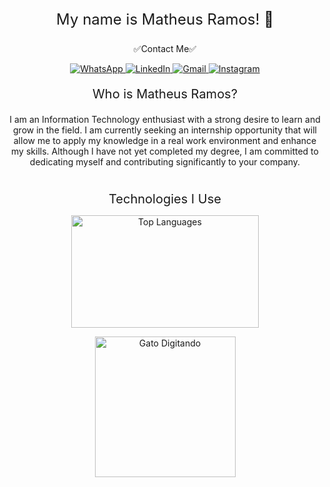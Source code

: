<p align="center" style="font-size: 24px;">
  My name is Matheus Ramos! 👻
</p>

<p align="center">
  ✅Contact Me✅
</p>

<p align="center">
  <a href="https://wa.me/+554896192999">
    <img src="https://img.shields.io/badge/WhatsApp-25D366?style=for-the-badge&logo=whatsapp&logoColor=white" alt="WhatsApp">
  </a>
  <a href="https://www.linkedin.com/in/matheus-ramos-074615322/">
    <img src="https://img.shields.io/badge/LinkedIn-0077B5?style=for-the-badge&logo=linkedin&logoColor=white" alt="LinkedIn">
  </a>
  <a href="mailto:Matheusramosob@gmail.com?subject=CONTACT%20BY%20GITHUB%20-%20HELLO%20MATHEUS&body=Olá%20Matheus,%20tudo%20bem?">
    <img src="https://img.shields.io/badge/Gmail-D14836?style=for-the-badge&logo=gmail&logoColor=white" alt="Gmail">
  </a>
  <a href="https://www.instagram.com/_.matheusramos/">
    <img src="https://img.shields.io/badge/Instagram-E4405F?style=for-the-badge&logo=instagram&logoColor=white" alt="Instagram">
  </a>
</p>

<p align="center" style="font-size: 20px;">
  Who is Matheus Ramos?
</p>

<p align="center" style="font-size: 14px; margin-bottom: 39px;">
  I am an Information Technology enthusiast with a strong desire to learn and grow in the field. I am currently seeking an internship opportunity that will allow me to apply my knowledge in a real work environment and enhance my skills. Although I have not yet completed my degree, I am committed to dedicating myself and contributing significantly to your company.
</p>

<!-- Increased font size for "Technologies I Use" and reduced margin -->
<p align="center" style="font-size: 20px; margin-bottom: 1px;">
  Technologies I Use
</p>

<p align="center">
  <a href="https://github.com/MatheusRamosOliveiraBarros">
    <img height="180" width="300" src="https://github-readme-stats.vercel.app/api/top-langs?username=MatheusRamosOliveiraBarros&layout=compact&langs_count=8&theme=dark" alt="Top Languages">
  </a>
</p>

<!-- Centralize GIF at the end -->
<p align="center">
  <img src="https://media1.tenor.com/m/rkY5QA5c3VAAAAAC/gato-digitando.gif" alt="Gato Digitando" width="225">

